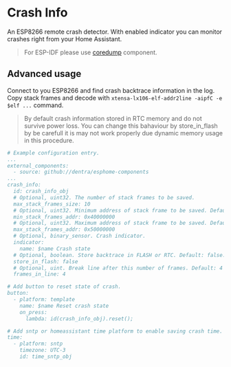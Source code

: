 # Crash Info

An ESP8266 remote crash detector.
With enabled indicator you can monitor crashes right from your Home Assistant.

> For ESP-IDF please use [coredump](../coredump/) component.

## Advanced usage
Connect to you ESP8266 and find crash backtrace information in the log.
Copy stack frames and decode with `xtensa-lx106-elf-addr2line -aipfC -e $elf ...` command.

> By default crash information stored in RTC memory and do not survive power loss. You can change this bahaviour by store_in_flash by be carefull it is may not work properly due dynamic memory usage in this procedure.

```yaml
# Example configuration entry.
...
external_components:
  - source: github://dentra/esphome-components
...
crash_info:
  id: crash_info_obj
  # Optional, uint32. The number of stack frames to be saved.
  max_stack_frames_size: 10
  # Optional, uint32. Minimum address of stack frame to be saved. Default: 0x40000000.
  min_stack_frames_addr: 0x40000000
  # Optional, uint32. Maximum address of stack frame to be saved. Default: 0x50000000.
  max_stack_frames_addr: 0x50000000
  # Optional, binary_sensor. Crash indicator.
  indicator:
    name: $name Crash state
  # Optional, boolean. Store backtrace in FLASH or RTC. Default: false.
  store_in_flash: false
  # Optional, uint. Break line after this number of frames. Default: 4
  frames_in_line: 4

# Add button to reset state of crash.
button:
  - platform: template
    name: $name Reset crash state
    on_press:
      lambda: id(crash_info_obj).reset();

# Add sntp or homeassistant time platform to enable saving crash time.
time:
  - platform: sntp
    timezone: UTC-3
    id: time_sntp_obj

```
